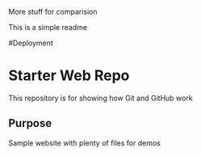 More stuff for comparision


This is a simple readme

#Deployment

# Starter Web Repo

This repository is for showing how Git and GitHub work

## Purpose

Sample website with plenty of files for demos
